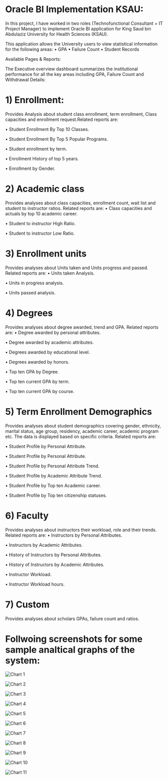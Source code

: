 # Oracle BI Implementation KSAU:

In this project, I have worked in two roles (Technofunctional Consultant + IT Project Manager) to implement Oracle BI application for King Saud bin Abdulaziz University for Health Sciences (KSAU).

This application allows the University users to view statistical information for the following areas:
•	GPA 
•	Failure Count
•	Student Records

Available Pages & Reports:

The Executive overview dashboard summarizes the institutional performance for all the key areas including GPA, Failure Count and Withdrawal Details:

# 1)	Enrollment:
Provides Analysis about student class enrollment, term enrollment, Class capacities and enrollment request.Related reports are:

•	Student Enrollment By Top 10 Classes.

•	Student Enrollment By Top 5 Popular Programs.

•	Student enrollment by term.

•	Enrollment History of top 5 years.

•	Enrollment by Gender.

# 2)	Academic class
Provides analyses about class capacities, enrollment count, wait list and student to instructor ratios. Related reports are:
•	Class capacities and actuals by top 10 academic career.

•	Student to instructor High Ratio.

•	Student to instructor Low Ratio.

# 3)	Enrollment units
Provides analyses about Units taken and Units progress and passed. Related reports are:
•	Units taken Analysis.

•	Units in progress analysis.

•	Units passed analysis.

# 4)	Degrees
Provides analyses about  degree awarded, trend and GPA. Related reports are:
•	Degree awarded by personal attributes.

•	Degree awarded by academic attributes.

•	Degrees awarded by educational level.

•	Degrees awarded by honors.

•	Top ten GPA by Degree.

•	Top ten current GPA by term.

•	Top ten current GPA by course.                                                                                    

# 5)	Term Enrollment Demographics
Provides analyses about student demographics covering gender, ethnicity, marital status, age group, residency, academic career, academic program etc. The data is displayed based on specific criteria. Related reports are:

•	Student Profile by Personal Attribute.

•	Student Profile by Personal Attribute.

•	Student Profile by Personal Attribute Trend.

•	Student Profile by Academic Attribute Trend.

•	Student Profile by Top ten Academic career.

•	Student Profile by Top ten citizenship statuses.

# 6)	Faculty
Provides analyses about instructors their workload, role and their trends. Related reports are:
•	Instructors by Personal Attributes.

•	Instructors by Academic Attributes.

•	History of Instructors by Personal Attributes.

•	History of Instructors by Academic Attributes.

•	Instructor Workload.

•	Instructor Workload hours.

# 7)  Custom
Provides analyses about scholars GPAs, failure count and ratios.

# Follwoing screenshots for some sample analtical graphs of the system:

![Chart 1](https://github.com/mutawakel-oss/BI_Implementation_KSAU/blob/main/Picture1.png)

![Chart 2](https://github.com/mutawakel-oss/BI_Implementation_KSAU/blob/main/Picture4.png)

![Chart 3](https://github.com/mutawakel-oss/BI_Implementation_KSAU/blob/main/Picture5.png)

![Chart 4](https://github.com/mutawakel-oss/BI_Implementation_KSAU/blob/main/Picture6.png)

![Chart 5](https://github.com/mutawakel-oss/BI_Implementation_KSAU/blob/main/Picture7.png)

![Chart 6](https://github.com/mutawakel-oss/BI_Implementation_KSAU/blob/main/Picture8.png)

![Chart 7](https://github.com/mutawakel-oss/BI_Implementation_KSAU/blob/main/Picture9.png)

![Chart 8](https://github.com/mutawakel-oss/BI_Implementation_KSAU/blob/main/Picture10.png)

![Chart 9](https://github.com/mutawakel-oss/BI_Implementation_KSAU/blob/main/Picture11.png)

![Chart 10](https://github.com/mutawakel-oss/BI_Implementation_KSAU/blob/main/Picture12.png)

![Chart 11](https://github.com/mutawakel-oss/BI_Implementation_KSAU/blob/main/Picture13.png)
